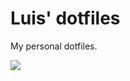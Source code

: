 # Luis' dotfiles

My personal dotfiles.

<img src="https://raw.githubusercontent.com/luisfcofv/dotfiles/master/screenshot.png">
